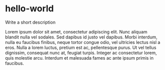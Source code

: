 # hello-world
Write a short description

Lorem ipsum dolor sit amet, consectetur adipiscing elit. Nunc aliquam blandit nulla vel sodales. Sed dapibus id justo vel dapibus. Morbi interdum, nulla eu faucibus finibus, neque tortor congue odio, vel ultricies lectus nisl a eros. Nulla a lorem luctus, pretium est ac, pellentesque purus. Ut vel tellus dignissim, consequat nunc at, feugiat turpis. Integer ac consectetur lorem, quis molestie arcu. Interdum et malesuada fames ac ante ipsum primis in faucibus.
